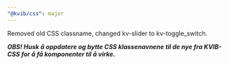 ```yaml
---
"@kvib/css": major
---
```


Removed old CSS classname, changed kv-slider to kv-toggle_switch.

_**OBS! Husk å oppdatere og bytte CSS klassenavnene til de nye fra KVIB-CSS for å få komponenter til å virke.**_